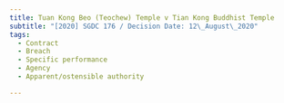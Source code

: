 ```yaml
---
title: Tuan Kong Beo (Teochew) Temple v Tian Kong Buddhist Temple
subtitle: "[2020] SGDC 176 / Decision Date: 12\_August\_2020"
tags:
  - Contract
  - Breach
  - Specific performance
  - Agency
  - Apparent/ostensible authority

---
```

